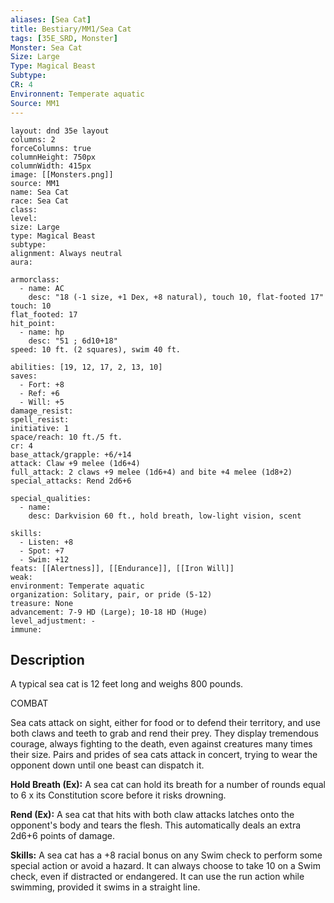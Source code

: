 ```yaml
---
aliases: [Sea Cat]
title: Bestiary/MM1/Sea Cat
tags: [35E_SRD, Monster]
Monster: Sea Cat
Size: Large
Type: Magical Beast
Subtype: 
CR: 4
Environnent: Temperate aquatic
Source: MM1
---
```


```statblock
layout: dnd 35e layout
columns: 2
forceColumns: true
columnHeight: 750px
columnWidth: 415px
image: [[Monsters.png]]
source: MM1
name: Sea Cat
race: Sea Cat
class: 
level: 
size: Large
type: Magical Beast
subtype: 
alignment: Always neutral
aura: 

armorclass:
  - name: AC
    desc: "18 (-1 size, +1 Dex, +8 natural), touch 10, flat-footed 17"
touch: 10
flat_footed: 17
hit_point:
  - name: hp
    desc: "51 ; 6d10+18"
speed: 10 ft. (2 squares), swim 40 ft.

abilities: [19, 12, 17, 2, 13, 10]
saves:
  - Fort: +8
  - Ref: +6
  - Will: +5
damage_resist: 
spell_resist: 
initiative: 1
space/reach: 10 ft./5 ft.
cr: 4
base_attack/grapple: +6/+14
attack: Claw +9 melee (1d6+4)
full_attack: 2 claws +9 melee (1d6+4) and bite +4 melee (1d8+2)
special_attacks: Rend 2d6+6

special_qualities:
  - name: 
    desc: Darkvision 60 ft., hold breath, low-light vision, scent

skills:
  - Listen: +8
  - Spot: +7
  - Swim: +12
feats: [[Alertness]], [[Endurance]], [[Iron Will]]
weak: 
environment: Temperate aquatic
organization: Solitary, pair, or pride (5-12)
treasure: None
advancement: 7-9 HD (Large); 10-18 HD (Huge)
level_adjustment: -
immune: 
```

## Description

<p>A typical sea cat is 12 feet long and weighs 800 pounds.</p>
<p>COMBAT</p>
<p>Sea cats attack on sight, either for food or to defend their territory, and use both claws and teeth to grab and rend their prey. They display tremendous courage, always fighting to the death, even against creatures many times their size. Pairs and prides of sea cats attack in concert, trying to wear the opponent down until one beast can dispatch it.</p>
<p>
            <b>Hold Breath (Ex):</b> A sea cat can hold its breath for a number of rounds equal to 6 x its Constitution score before it risks drowning.</p>
<p>
            <b>Rend (Ex):</b> A sea cat that hits with both claw attacks latches onto the opponent's body and tears the flesh. This automatically deals an extra 2d6+6 points of damage.</p>
<p>
            <b>Skills:</b> A sea cat has a +8 racial bonus on any Swim check to perform some special action or avoid a hazard. It can always choose to take 10 on a Swim check, even if distracted or endangered. It can use the run action while swimming, provided it swims in a straight line.</p>